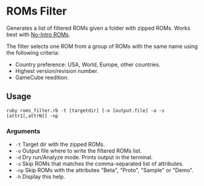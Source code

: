 # ROMs Filter
Generates a list of filtered ROMs given a folder with zipped ROMs. Works best with [No-Intro ROMs](https://no-intro.org/).

The filter selects one ROM from a group of ROMs with the same name using the following criteria:
- Country preference: USA, World, Europe, other countries.
- Highest version/revision number.
- GameCube reedition.

## Usage
`ruby roms_filter.rb -t [targetdir] [-o [output.file] -a -s [attr1[,attrN]] -np`

### Arguments
- `-t`  Target dir with the zipped ROMs.
- `-o`  Output file where to write the filtered ROMs list.
- `-d`  Dry run/Analyze mode. Prints output in the terminal.
- `-s`  Skip ROMs that matches the comma-separated list of attributes.
- `-np` Skip ROMs with the attributes "Beta", "Proto", "Sample" or "Demo".
- `-h`  Display this help.
